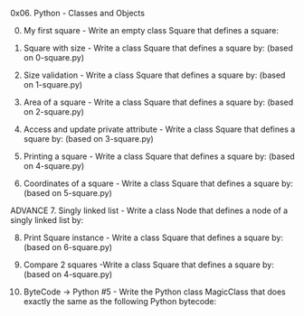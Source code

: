 0x06. Python - Classes and Objects

0. My first square - Write an empty class Square that defines a square:

1. Square with size - Write a class Square that defines a square by: (based on 0-square.py)

2. Size validation - Write a class Square that defines a square by: (based on 1-square.py)

3. Area of a square - Write a class Square that defines a square by: (based on 2-square.py)

4. Access and update private attribute - Write a class Square that defines a square by: (based on 3-square.py)


5. Printing a square - Write a class Square that defines a square by: (based on 4-square.py)


6. Coordinates of a square - Write a class Square that defines a square by: (based on 5-square.py)


ADVANCE
7. Singly linked list - Write a class Node that defines a node of a singly linked list by:


8. Print Square instance - Write a class Square that defines a square by: (based on 6-square.py)

9. Compare 2 squares -Write a class Square that defines a square by: (based on 4-square.py)


10. ByteCode -> Python #5 - Write the Python class MagicClass that does exactly the same as the following Python bytecode:
